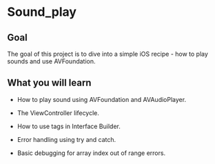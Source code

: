 # Sound_play


##  Goal

The goal of this project is to dive into a simple iOS recipe - how to play sounds and use AVFoundation. 

## What you will learn

* How to play sound using AVFoundation and AVAudioPlayer.
* The ViewController lifecycle.
* How to use tags in Interface Builder.
* Error handling using try and catch.

* Basic debugging for array index out of range errors.

